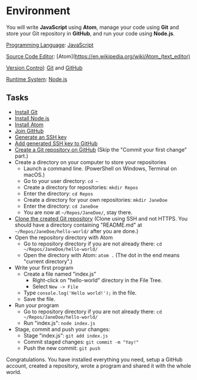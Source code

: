 # Environment

You will write **JavaScript** using **Atom**, manage your code using **Git** and store your Git repository in **GitHub**, and run your code using **Node.js**.

[Programming Language](https://en.wikipedia.org/wiki/Programming_language): [JavaScript](https://en.wikipedia.org/wiki/JavaScript)

[Source Code Editor](https://en.wikipedia.org/wiki/Source_code_editor): [Atom](https://en.wikipedia.org/wiki/Atom_(text_editor)

[Version Control](https://en.wikipedia.org/wiki/Version_control): [Git](https://en.wikipedia.org/wiki/Git) and [GitHub](https://en.wikipedia.org/wiki/GitHub)

[Runtime System](https://en.wikipedia.org/wiki/Runtime_system): [Node.js](https://en.wikipedia.org/wiki/Node.js)

## Tasks

- [Install Git](https://git-scm.com/downloads)
- [Install Node.js](https://nodejs.org/en/download/current/)
- [Install Atom](https://flight-manual.atom.io/getting-started/sections/installing-atom/)
- [Join GitHub](https://github.com/join)
- [Generate an SSH key](https://help.github.com/articles/generating-a-new-ssh-key-and-adding-it-to-the-ssh-agent)
- [Add generated SSH key to GitHub](https://help.github.com/articles/adding-a-new-ssh-key-to-your-github-account)
- [Create a Git repository on GitHub](https://help.github.com/articles/create-a-repo/)
  (Skip the "Commit your first change" part.)
- Create a directory on your computer to store your repositories
  - Launch a command line. (PowerShell on Windows, Terminal on macOS.)
  - Go to your user directory: `cd ~`
  - Create a directory for repositories: `mkdir Repos`
  - Enter the directory: `cd Repos`
  - Create a directory for your own repositories: `mkdir JaneDoe`
  - Enter the directory: `cd JaneDoe`
  - You are now at `~/Repos/JaneDoe/`, stay there.
- [Clone the created Git repository](https://help.github.com/articles/cloning-a-repository/)
  (Clone using SSH and not HTTPS. You should have a directory containing "README.md" at `~/Repos/JaneDoe/hello-world/` after you are done.)
- Open the repository directory with Atom
  - Go to repository directory if you are not already there: `cd ~/Repos/JaneDoe/hello-world/`
  - Open the directory with Atom: `atom .` (The dot in the end means "current directory".)
- Write your first program
  - Create a file named "index.js"
    - Right-click on "hello-world" directory in the File Tree.
    - Select `New -> File`
  - Type `console.log('Hello world!');` in the file.
  - Save the file.
- Run your program
  - Go to repository directory if you are not already there: `cd ~/Repos/JaneDoe/hello-world/`
  - Run "index.js": `node index.js`
- Stage, commit and push your changes:
  - Stage "index.js": `git add index.js`
  - Commit staged changes: `git commit -m "Yay!"`
  - Push the new commit: `git push`

Congratulations. You have installed everything you need, setup a GitHub account, created a repository, wrote a program and shared it with the whole world.

